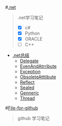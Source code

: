 #[.net](https://github.com/Aisuko/.net/ ".net")

> .net学习笔记  
>   -   [x] c#
>   -   [x] Python
>   -   [x] ORACLE
>   -   [ ] C++

-   [.net总结](https://github.com/Aisuko/.net/#.net)
    -   [Delegate](https://github.com/Aisuko/.net/tree/master/c%23)
    -   [EvenAndAtrribute](https://github.com/Aisuko/.net/tree/master/c%23)
    -   [Exception](https://github.com/Aisuko/.net/tree/master/c%23)
    -   [ObsoleteAtttibute](https://github.com/Aisuko/.net/tree/master/c%23)
    -   [Reflect](https://github.com/Aisuko/.net/tree/master/c%23)
    -   [Sealed](https://github.com/Aisuko/.net/tree/master/c%23)
    -   [Genneric](https://github.com/Aisuko/.net/tree/master/c%23)
    -   [Thread](https://github.com/Aisuko/.net/tree/master/c%23)

#[File-for-github](https://github.com/Aisuko/.net/tree/File-for-github "file for github")

> github 学习笔记
